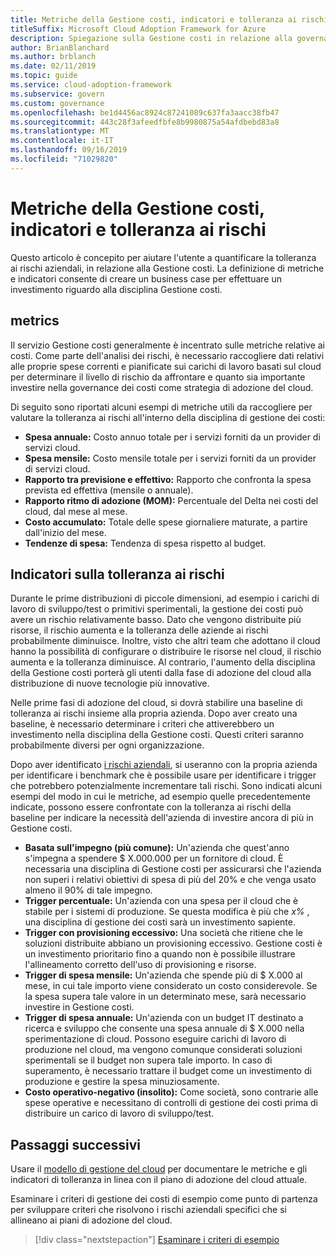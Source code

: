 ```yaml
---
title: Metriche della Gestione costi, indicatori e tolleranza ai rischi
titleSuffix: Microsoft Cloud Adoption Framework for Azure
description: Spiegazione sulla Gestione costi in relazione alla governance cloud
author: BrianBlanchard
ms.author: brblanch
ms.date: 02/11/2019
ms.topic: guide
ms.service: cloud-adoption-framework
ms.subservice: govern
ms.custom: governance
ms.openlocfilehash: be1d4456ac8924c87241089c637fa3aacc38fb47
ms.sourcegitcommit: 443c28f3afeedfbfe8b9980875a54afdbebd83a8
ms.translationtype: MT
ms.contentlocale: it-IT
ms.lasthandoff: 09/16/2019
ms.locfileid: "71029820"
---
```

# <a name="cost-management-metrics-indicators-and-risk-tolerance"></a>Metriche della Gestione costi, indicatori e tolleranza ai rischi

Questo articolo è concepito per aiutare l'utente a quantificare la tolleranza ai rischi aziendali, in relazione alla Gestione costi. La definizione di metriche e indicatori consente di creare un business case per effettuare un investimento riguardo alla disciplina Gestione costi.

## <a name="metrics"></a>metrics

Il servizio Gestione costi generalmente è incentrato sulle metriche relative ai costi. Come parte dell'analisi dei rischi, è necessario raccogliere dati relativi alle proprie spese correnti e pianificate sui carichi di lavoro basati sul cloud per determinare il livello di rischio da affrontare e quanto sia importante investire nella governance dei costi come strategia di adozione del cloud.

Di seguito sono riportati alcuni esempi di metriche utili da raccogliere per valutare la tolleranza ai rischi all'interno della disciplina di gestione dei costi:

- **Spesa annuale:** Costo annuo totale per i servizi forniti da un provider di servizi cloud.
- **Spesa mensile:** Costo mensile totale per i servizi forniti da un provider di servizi cloud.
- **Rapporto tra previsione e effettivo:** Rapporto che confronta la spesa prevista ed effettiva (mensile o annuale).
- **Rapporto ritmo di adozione (MOM):** Percentuale del Delta nei costi del cloud, dal mese al mese.
- **Costo accumulato:** Totale delle spese giornaliere maturate, a partire dall'inizio del mese.
- **Tendenze di spesa:** Tendenza di spesa rispetto al budget.

## <a name="risk-tolerance-indicators"></a>Indicatori sulla tolleranza ai rischi

Durante le prime distribuzioni di piccole dimensioni, ad esempio i carichi di lavoro di sviluppo/test o primitivi sperimentali, la gestione dei costi può avere un rischio relativamente basso. Dato che vengono distribuite più risorse, il rischio aumenta e la tolleranza delle aziende ai rischi probabilmente diminuisce. Inoltre, visto che altri team che adottano il cloud hanno la possibilità di configurare o distribuire le risorse nel cloud, il rischio aumenta e la tolleranza diminuisce. Al contrario, l'aumento della disciplina della Gestione costi porterà gli utenti dalla fase di adozione del cloud alla distribuzione di nuove tecnologie più innovative.

Nelle prime fasi di adozione del cloud, si dovrà stabilire una baseline di tolleranza ai rischi insieme alla propria azienda. Dopo aver creato una baseline, è necessario determinare i criteri che attiverebbero un investimento nella disciplina della Gestione costi. Questi criteri saranno probabilmente diversi per ogni organizzazione.

Dopo aver identificato [i rischi aziendali](./business-risks.md), si useranno con la propria azienda per identificare i benchmark che è possibile usare per identificare i trigger che potrebbero potenzialmente incrementare tali rischi. Sono indicati alcuni esempi del modo in cui le metriche, ad esempio quelle precedentemente indicate, possono essere confrontate con la tolleranza ai rischi della baseline per indicare la necessità dell'azienda di investire ancora di più in Gestione costi.

- **Basata sull'impegno (più comune):** Un'azienda che quest'anno s'impegna a spendere $ X.000.000 per un fornitore di cloud. È necessaria una disciplina di Gestione costi per assicurarsi che l'azienda non superi i relativi obiettivi di spesa di più del 20% e che venga usato almeno il 90% di tale impegno.
- **Trigger percentuale:** Un'azienda con una spesa per il cloud che è stabile per i sistemi di produzione. Se questa modifica è più che _x%_ , una disciplina di gestione dei costi sarà un investimento sapiente.
- **Trigger con provisioning eccessivo:** Una società che ritiene che le soluzioni distribuite abbiano un provisioning eccessivo. Gestione costi è un investimento prioritario fino a quando non è possibile illustrare l'allineamento corretto dell'uso di provisioning e risorse.
- **Trigger di spesa mensile:** Un'azienda che spende più di $ X.000 al mese, in cui tale importo viene considerato un costo considerevole. Se la spesa supera tale valore in un determinato mese, sarà necessario investire in Gestione costi.
- **Trigger di spesa annuale:** Un'azienda con un budget IT destinato a ricerca e sviluppo che consente una spesa annuale di $ X.000 nella sperimentazione di cloud. Possono eseguire carichi di lavoro di produzione nel cloud, ma vengono comunque considerati soluzioni sperimentali se il budget non supera tale importo. In caso di superamento, è necessario trattare il budget come un investimento di produzione e gestire la spesa minuziosamente.
- **Costo operativo-negativo (insolito):** Come società, sono contrarie alle spese operative e necessitano di controlli di gestione dei costi prima di distribuire un carico di lavoro di sviluppo/test.

## <a name="next-steps"></a>Passaggi successivi

Usare il [modello di gestione del cloud](./template.md) per documentare le metriche e gli indicatori di tolleranza in linea con il piano di adozione del cloud attuale.

Esaminare i criteri di gestione dei costi di esempio come punto di partenza per sviluppare criteri che risolvono i rischi aziendali specifici che si allineano ai piani di adozione del cloud.

> [!div class="nextstepaction"]
> [Esaminare i criteri di esempio](./policy-statements.md)
